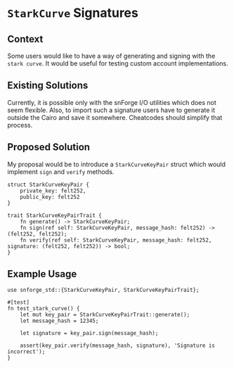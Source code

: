 # `StarkCurve` Signatures

## Context

Some users would like to have a way of generating and signing with the `stark curve`. It would be useful for testing
custom account implementations. 

## Existing Solutions

Currently, it is possible only with the snForge I/O utilities which does not seem flexible. Also, to import such a signature
users have to generate it outside the Cairo and save it somewhere. Cheatcodes should simplify that process.

## Proposed Solution

My proposal would be to introduce a `StarkCurveKeyPair` struct which would implement `sign` and `verify` methods.

```cairo
struct StarkCurveKeyPair {
    private_key: felt252,
    public_key: felt252 
}

trait StarkCurveKeyPairTrait {
    fn generate() -> StarkCurveKeyPair;
    fn sign(ref self: StarkCurveKeyPair, message_hash: felt252) -> (felt252, felt252);
    fn verify(ref self: StarkCurveKeyPair, message_hash: felt252, signature: (felt252, felt252)) -> bool;
}
```

## Example Usage

```cairo
use snforge_std::{StarkCurveKeyPair, StarkCurveKeyPairTrait};

#[test]
fn test_stark_curve() {
    let mut key_pair = StarkCurveKeyPairTrait::generate();
    let message_hash = 12345;
    
    let signature = key_pair.sign(message_hash);
    
    assert(key_pair.verify(message_hash, signature), 'Signature is incorrect');
}
```
